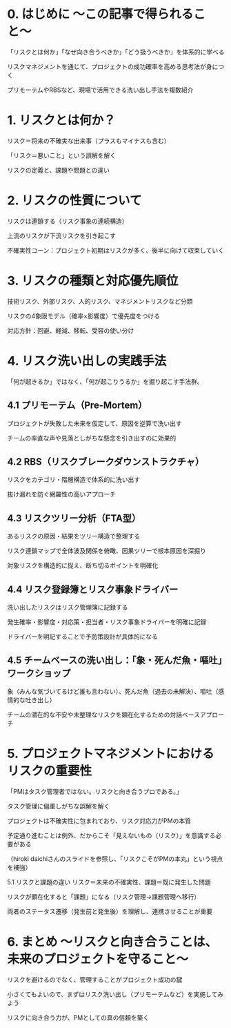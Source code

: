 # 0. はじめに 〜この記事で得られること〜
「リスクとは何か」「なぜ向き合うべきか」「どう扱うべきか」を体系的に学べる

リスクマネジメントを通じて、プロジェクトの成功確率を高める思考法が身につく

プリモーテムやRBSなど、現場で活用できる洗い出し手法を複数紹介

# 1. リスクとは何か？
リスク＝将来の不確実な出来事（プラスもマイナスも含む）

「リスク＝悪いこと」という誤解を解く

リスクの定義と、課題や問題との違い

# 2. リスクの性質について
リスクは連鎖する（リスク事象の連続構造）

上流のリスクが下流リスクを引き起こす

不確実性コーン：プロジェクト初期はリスクが多く、後半に向けて収束していく

# 3. リスクの種類と対応優先順位
技術リスク、外部リスク、人的リスク、マネジメントリスクなど分類

リスクの4象限モデル（確率×影響度）で優先度をつける

対応方針：回避、軽減、移転、受容の使い分け

# 4. リスク洗い出しの実践手法
「何が起きるか」ではなく、「何が起こりうるか」を掘り起こす手法群。

## 4.1 プリモーテム（Pre-Mortem）
プロジェクトが失敗した未来を仮定して、原因を逆算で洗い出す

チームの率直な声や見落としがちな懸念を引き出すのに効果的

## 4.2 RBS（リスクブレークダウンストラクチャ）
リスクをカテゴリ・階層構造で体系的に洗い出す

抜け漏れを防ぐ網羅性の高いアプローチ

## 4.3 リスクツリー分析（FTA型）
あるリスクの原因・結果をツリー構造で整理する

リスク連鎖マップで全体波及関係を俯瞰、因果ツリーで根本原因を深掘り

対象リスクを構造的に捉え、断ち切るポイントを明確化

## 4.4 リスク登録簿とリスク事象ドライバー
洗い出したリスクはリスク管理簿に記録する

発生確率・影響度・対応策・担当者・リスク事象ドライバーを明確に記録

ドライバーを明記することで予防策設計が具体的になる

## 4.5 チームベースの洗い出し：「象・死んだ魚・嘔吐」ワークショップ
象（みんな気づいてるけど誰も言わない）、死んだ魚（過去の未解決）、嘔吐（感情的な吐き出し）

チームの潜在的な不安や未整理なリスクを顕在化するための対話ベースアプローチ

# 5. プロジェクトマネジメントにおけるリスクの重要性
「PMはタスク管理者ではない。リスクと向き合うプロである。」

タスク管理に偏重しがちな誤解を解く

プロジェクトは不確実性に包まれており、リスク対応力がPMの本質

予定通り進むことは例外、だからこそ「見えないもの（リスク）」を意識する必要がある

（hiroki daichiさんのスライドを参照し、「リスクこそがPMの本丸」という視点を補強）

5.1 リスクと課題の違い
リスク＝未来の不確実性、課題＝既に発生した問題

リスクが顕在化すると「課題」になる（リスク管理→課題管理へ移行）

両者のステータス遷移（発生前と発生後）を理解し、連携させることが重要

# 6. まとめ 〜リスクと向き合うことは、未来のプロジェクトを守ること〜
リスクを避けるのでなく、管理することがプロジェクト成功の鍵

小さくてもよいので、まずはリスク洗い出し（プリモーテムなど）を実施してみよう

リスクに向き合う力が、PMとしての真の信頼を築く
